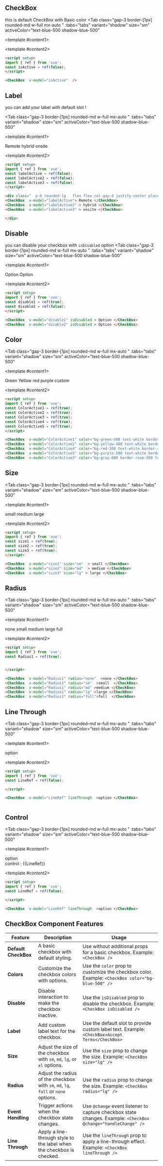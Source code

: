 <script setup>
import { ref } from 'vue';
const isActive = ref(true);
const labelActive = ref(false);
const labelActive2 = ref(false);
const labelActive3 = ref(false);
const ColorActive1 = ref(true);
const ColorActive2 = ref(true);
const ColorActive3 = ref(true);
const ColorActive4 = ref(true);
const ColorActive5 = ref(true);
const disable1 = ref(true);
const disable2 = ref(false);
const size1 = ref(true);
const size2 = ref(true);
const size3 = ref(true);
const Radius1 = ref(true);
const LineRef = ref(false);




const insideActive = ref(false);



const tabs = [
    { label: 'UI', value: 1, content: '' },
  { label: 'Props', value: 2, content: ''}

];
</script>

 ## CheckBox

 this is default CheckBox with Basic color
<Tab 
   class="gap-3 border-[1px]  rounded-md w-full mx-auto "
    :tabs="tabs" 
    variant="shadow"
    size="sm"
    activeColor="text-blue-500 shadow-blue-500"
  >
<template #content1>

<div class="  p-6 rounded-lg   flex justify-center items-center ">
<CheckBox  v-model="isActive"  />
</div>
</template>


  <template #content2>

  ```md
<script setup>
import { ref } from 'vue';
const isActive = ref(false);
</script>

<CheckBox  v-model="isActive"  />

```
  </template>


</Tab>

## Label

 you can add your label with default slot !

<Tab 
   class="gap-3 border-[1px]  rounded-md w-full mx-auto "
    :tabs="tabs" 
    variant="shadow"
    size="sm"
    activeColor="text-blue-500 shadow-blue-500"
  >
<template #content1>

<div class="  p-6 rounded-lg   flex flex-col gap-4 justify-center place-items-center ">
<CheckBox  v-model="labelActive" class="ml-2"> Remote </CheckBox>
<CheckBox  v-model="labelActive2" > hybrid </CheckBox>
<CheckBox  v-model="labelActive3" > onsite </CheckBox>

</div>
</template>


  <template #content2>

  ```md
<script setup>
import { ref } from 'vue';
const labelActive = ref(false);
const labelActive2 = ref(false);
const labelActive3 = ref(false);
</script>

<div class="  p-6 rounded-lg   flex flex-col gap-4 justify-center place-items-center ">
<CheckBox  v-model="labelActive"> Remote </CheckBox>
<CheckBox  v-model="labelActive2" > hybrid </CheckBox>
<CheckBox  v-model="labelActive3" > onsite </CheckBox>

</div>
```
  </template>


</Tab>

## Disable
 you can disable your checkbox with `isDisabled` option 
<Tab 
   class="gap-3 border-[1px]  rounded-md w-full mx-auto "
    :tabs="tabs" 
    variant="shadow"
    size="sm"
    activeColor="text-blue-500 shadow-blue-500"
  >
<template #content1>

<div class="  p-6 rounded-lg   flex flex-row gap-4 justify-center place-items-center ">
<CheckBox  v-model="disable1" isDisabled > Option </CheckBox>
<CheckBox  v-model="disable2" isDisabled > Option </CheckBox>

</div>
</template>


  <template #content2>

  ```md
<script setup>
import { ref } from 'vue';
const disable1 = ref(true);
const disable2 = ref(false);
</script>

<CheckBox  v-model="disable1" isDisabled > Option </CheckBox>
<CheckBox  v-model="disable2" isDisabled > Option </CheckBox>

```
  </template>


</Tab>

## Color

<Tab 
   class="gap-3 border-[1px]  rounded-md w-full mx-auto "
    :tabs="tabs" 
    variant="shadow"
    size="sm"
    activeColor="text-blue-500 shadow-blue-500"
  >
<template #content1>

<div class="  p-6 rounded-lg   flex flex-row gap-8 justify-center place-items-center ">

<CheckBox  v-model="ColorActive1" color="bg-green-500 text-white border-green-500" > Green </CheckBox>
<CheckBox  v-model="ColorActive2" color="bg-yellow-400 text-white border-yellow-400" > Yellow </CheckBox>
<CheckBox  v-model="ColorActive4" color="bg-red-500 text-white border-red-500" > red </CheckBox>
<CheckBox  v-model="ColorActive5" color="bg-purple-500 text-white border-purple-500" > purple </CheckBox>
<CheckBox  v-model="ColorActive3" color="bg-gray-800 border-rose-500 text-yellow-400 border-2 " > custom </CheckBox>

</div>
</template>


  <template #content2>

  ```md
<script setup>
import { ref } from 'vue';
const ColorActive1 = ref(true);
const ColorActive2 = ref(true);
const ColorActive3 = ref(true);
const ColorActive4 = ref(true);
const ColorActive5 = ref(true);
</script>

<CheckBox  v-model="ColorActive1" color="bg-green-500 text-white border-green-500" > Green </CheckBox>
<CheckBox  v-model="ColorActive2" color="bg-yellow-400 text-white border-yellow-400" > Yellow </CheckBox>
<CheckBox  v-model="ColorActive4" color="bg-red-500 text-white border-red-500" > red </CheckBox>
<CheckBox  v-model="ColorActive5" color="bg-purple-500 text-white border-purple-500" > purple </CheckBox>
<CheckBox  v-model="ColorActive3" color="bg-gray-800 border-rose-500 text-yellow-400 border-2 " > custom </CheckBox>

```
  </template>


</Tab>

## Size

<Tab 
   class="gap-3 border-[1px]  rounded-md w-full mx-auto "
    :tabs="tabs" 
    variant="shadow"
    size="sm"
    activeColor="text-blue-500 shadow-blue-500"
  >
<template #content1>

<div class="  p-6 rounded-lg   flex flex-row gap-8 justify-center place-items-center ">

<CheckBox  v-model="size1" size="sm"  > small </CheckBox>
<CheckBox  v-model="size2" size="md"  > medium </CheckBox>
<CheckBox  v-model="size3" size="lg" > large </CheckBox>

</div>
</template>


  <template #content2>

  ```md
<script setup>
import { ref } from 'vue';
const size1 = ref(true);
const size2 = ref(true);
const size3 = ref(true);
</script>

<CheckBox  v-model="size1" size="sm"  > small </CheckBox>
<CheckBox  v-model="size2" size="md"  > medium </CheckBox>
<CheckBox  v-model="size3" size="lg" > large </CheckBox>
```
  </template>


</Tab>


## Radius

<Tab 
   class="gap-3 border-[1px]  rounded-md w-full mx-auto "
    :tabs="tabs" 
    variant="shadow"
    size="sm"
    activeColor="text-blue-500 shadow-blue-500"
  >
<template #content1>

<div class="  p-6 rounded-lg   flex flex-row gap-8 justify-center place-items-center ">

<CheckBox  v-model="Radius1" radius="none"  >none </CheckBox>
<CheckBox  v-model="Radius1" radius="sm"  >small  </CheckBox>
<CheckBox  v-model="Radius1" radius="md" >medium </CheckBox>
<CheckBox  v-model="Radius1" radius="lg" >large </CheckBox>
<CheckBox  v-model="Radius1" radius="full">full  </CheckBox>


</div>
</template>


  <template #content2>

  ```md
<script setup>
import { ref } from 'vue';
const Radius1 = ref(true);


</script>

<CheckBox  v-model="Radius1" radius="none"  >none </CheckBox>
<CheckBox  v-model="Radius1" radius="sm"  >small  </CheckBox>
<CheckBox  v-model="Radius1" radius="md" >medium </CheckBox>
<CheckBox  v-model="Radius1" radius="lg" >large </CheckBox>
<CheckBox  v-model="Radius1" radius="full">full  </CheckBox>


```
  </template>


</Tab>

## Line Through

<Tab 
   class="gap-3 border-[1px]  rounded-md w-full mx-auto "
    :tabs="tabs" 
    variant="shadow"
    size="sm"
    activeColor="text-blue-500 shadow-blue-500"
  >
<template #content1>

<div class="  p-6 rounded-lg   flex flex-row gap-8 justify-center place-items-center ">

<CheckBox  v-model="LineRef" lineThrough  >option </CheckBox>

</div>
</template>


  <template #content2>

  ```md
<script setup>
import { ref } from 'vue';
const LineRef = ref(false);

</script>

<CheckBox  v-model="LineRef" lineThrough  >option </CheckBox>



```
  </template>


</Tab>


## Control

<Tab 
   class="gap-3 border-[1px]  rounded-md w-full mx-auto "
    :tabs="tabs" 
    variant="shadow"
    size="sm"
    activeColor="text-blue-500 shadow-blue-500"
  >
<template #content1>

<div class="  p-6 rounded-lg   flex flex-col gap-4 justify-center place-items-center ">

<CheckBox  v-model="LineRef" lineThrough  >option </CheckBox> <br/>
<label>control : {{LineRef}}</label>


</div>
</template>


  <template #content2>

  ```md
<script setup>
import { ref } from 'vue';
const LineRef = ref(false);

</script>

<CheckBox  v-model="LineRef" lineThrough  >option </CheckBox>


```
  </template>


</Tab>



## CheckBox Component Features

| **Feature**           | **Description**                                                                                     | **Usage**                                                                                     |
|-----------------------|-----------------------------------------------------------------------------------------------------|-----------------------------------------------------------------------------------------------|
| **Default CheckBox**   | A basic checkbox with default styling.                                                              | Use without additional props for a basic checkbox. Example: `<CheckBox />`                    |
| **Colors**             | Customize the checkbox colors with options.                                                        | Use the `color` prop to customize the checkbox color. Example: `<CheckBox color="bg-blue-500" />` |
| **Disable**            | Disable interaction to make the checkbox inactive.                                                  | Use the `isDisabled` prop to disable the checkbox. Example: `<CheckBox isDisabled />`          |                                                 
| **Label**              | Add custom label text for the checkbox.                                                             | Use the default slot to provide custom label text. Example: `<CheckBox>Accept Terms</CheckBox>`  |
| **Size**               | Adjust the size of the checkbox with `sm`, `md`, `lg`, or `xl` options.                             | Use the `size` prop to change the size. Example: `<CheckBox size="lg" />`                      |
| **Radius**               | Adjust the radius of the checkbox with `sm`, `md`, `lg`,  `full` or `none` options.                             | Use the `radius` prop to change the size. Example: `<CheckBox radius="lg" />`                      |
| **Event Handling**     | Trigger actions when the checkbox state changes.                                                   | Use `@change` event listener to capture checkbox state changes. Example: `<CheckBox @change="handleChange" />` |
| **Line Through**       | Apply a line-through style to the label when the checkbox is checked.                               | Use the `lineThrough` prop to apply a line-through effect. Example: `<CheckBox lineThrough />`  |
